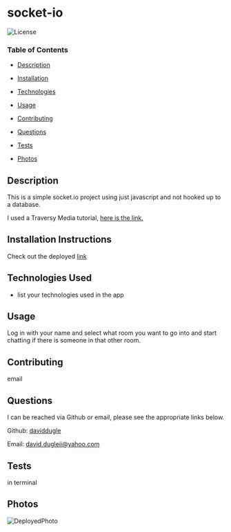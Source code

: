 # socket-io





![License](https://img.shields.io/badge/license-MIT%20License-green)









### Table of Contents


* [Description](#Description)

* [Installation](#Installation)

* [Technologies](#Technologies)

* [Usage](##Usage)

* [Contributing](#Contributing)

* [Questions](#Questions)

* [Tests](#Tests)

* [Photos](#Photos)

















## Description

This is a simple socket.io project using just javascript and not hooked up to a database. 

I used a Traversy Media tutorial, <a href='https://youtu.be/jD7FnbI76Hg' target='_blank'> here is the link.</a>






## Installation Instructions


Check out the deployed <a href='https://damp-basin-64426.herokuapp.com/' target='_blank'>link</a>




## Technologies Used

* list your technologies used in the app




## Usage

Log in with your name and select what room you want to go into and start chatting if there is someone in that other room.







## Contributing

email





## Questions

I can be reached via Github or email, please see the appropriate links below.

Github:
<a href='https://github.com/daviddugle' target='_blank'>daviddugle</a>

Email:
<a href='mailto:david.dugleii@yahoo.com'>david.dugleii@yahoo.com</a>





## Tests

in terminal



## Photos

![DeployedPhoto](https://github.com/daviddugle/socket-io/blob/main/public/images/socketGif.gif?raw=true)






